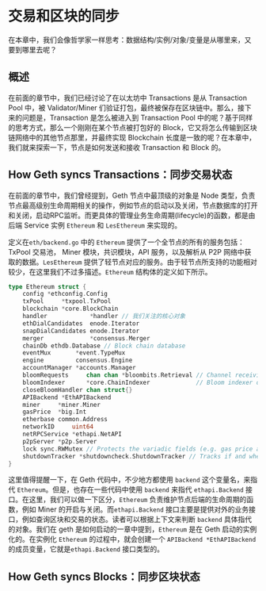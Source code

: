 # 交易和区块的同步

在本章中，我们会像哲学家一样思考：数据结构/实例/对象/变量是从哪里来，又要到哪里去呢？

## 概述

 在前面的章节中，我们已经讨论了在以太坊中 Transactions 是从 Transaction Pool 中，被 Validator/Miner 们验证打包，最终被保存在区块链中。那么，接下来的问题是，Transaction 是怎么被进入到 Transaction Pool 中的呢？基于同样的思考方式，那么一个刚刚在某个节点被打包好的 Block，它又将怎么传输到区块链网络中的其他节点那里，并最终实现 Blockchain 长度是一致的呢？在本章中，我们就来探索一下，节点是如何发送和接收 Transaction 和 Block 的。

## How Geth syncs Transactions：同步交易状态

在前面的章节中，我们曾经提到，Geth 节点中最顶级的对象是 Node 类型，负责节点最高级别生命周期相关的操作，例如节点的启动以及关闭，节点数据库的打开和关闭，启动RPC监听。而更具体的管理业务生命周期(lifecycle)的函数，都是由后端 Service 实例 `Ethereum` 和 `LesEthereum` 来实现的。

定义在`eth/backend.go` 中的 `Ethereum` 提供了一个全节点的所有的服务包括：TxPool 交易池， Miner 模块，共识模块，API 服务，以及解析从 P2P 网络中获取的数据。`LesEthereum` 提供了轻节点对应的服务。由于轻节点所支持的功能相对较少，在这里我们不过多描述。`Ethereum` 结构体的定义如下所示。

```go
type Ethereum struct {
	config *ethconfig.Config
	txPool     *txpool.TxPool
	blockchain *core.BlockChain
	handler            *handler // 我们关注的核心对象
	ethDialCandidates  enode.Iterator
	snapDialCandidates enode.Iterator
	merger             *consensus.Merger
	chainDb ethdb.Database // Block chain database
	eventMux       *event.TypeMux
	engine         consensus.Engine
	accountManager *accounts.Manager
	bloomRequests     chan chan *bloombits.Retrieval // Channel receiving bloom data retrieval requests
	bloomIndexer      *core.ChainIndexer             // Bloom indexer operating during block imports
	closeBloomHandler chan struct{}
	APIBackend *EthAPIBackend
	miner     *miner.Miner
	gasPrice  *big.Int
	etherbase common.Address
	networkID     uint64
	netRPCService *ethapi.NetAPI
	p2pServer *p2p.Server
	lock sync.RWMutex // Protects the variadic fields (e.g. gas price and etherbase)
	shutdownTracker *shutdowncheck.ShutdownTracker // Tracks if and when the node has shutdown ungracefully
}
```

这里值得提醒一下，在 Geth 代码中，不少地方都使用 `backend` 这个变量名，来指代 `Ethereum`。但是，也存在一些代码中使用 `backend` 来指代 `ethapi.Backend` 接口。在这里，我们可以做一下区分，`Ethereum` 负责维护节点后端的生命周期的函数，例如 Miner 的开启与关闭。而`ethapi.Backend` 接口主要是提供对外的业务接口，例如查询区块和交易的状态。读者可以根据上下文来判断 `backend` 具体指代的对象。我们在 geth 是如何启动的一章中提到，`Ethereum` 是在 Geth 启动的实例化的。在实例化 `Ethereum` 的过程中，就会创建一个 `APIBackend *EthAPIBackend` 的成员变量，它就是`ethapi.Backend` 接口类型的。



## How Geth syncs Blocks：同步区块状态
